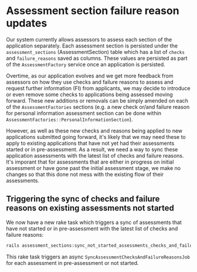 # Assessment section failure reason updates

Our system currently allows assessors to assess each section of the application separately. Each assessment section is persisted under the `assessment_sections` (AssessmentSection) table which has a list of `checks` and `failure_reasons` saved as columns. These values are persisted as part of the `AssessmentFactory` service once an application is persisted.

Overtime, as our application evolves and we get more feedback from assessors on how they use checks and failure reasons to assess and request further information (FI) from applicants, we may decide to introduce or even remove some checks to applications being assessed moving forward. These new additions or removals can be simply amended on each of the `AssessmentFactories` sections (e.g. a new check or/and failure reason for personal information assessment section can be done within `AssessmentFactories::PersonalInformationSection`).

However, as well as these new checks and reasons being applied to new applications submitted going forward, it's likely that we may need these to apply to existing applications that have not yet had their assessments started or in pre-assessment. As a result, we need a way to sync these application assessments with the latest list of checks and failure reasons. It's imporant that for assessments that are either in progress on initial assessment or have gone past the initial assessment stage, we make no changes so that this done not mess with the existing flow of their assessments.

## Triggering the sync of checks and failure reasons on existing assessments not started

We now have a new rake task which triggers a sync of assessments that have not started or in pre-assessment with the latest list of checks and failure reasons:

```bash
rails assessment_sections:sync_not_started_assessments_checks_and_failure_reasons
```

This rake task triggers an async `SyncAssessmentChecksAndFailureReasonsJob` for each assessment in pre-assessment or not started.
